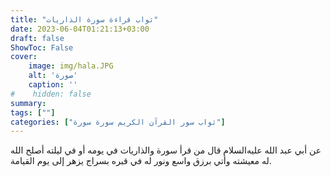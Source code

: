```yaml
---
title: "ثواب قراءة سورة الذاريات"
date: 2023-06-04T01:21:13+03:00
draft: false
ShowToc: False
cover:
    image: img/hala.JPG
    alt: 'صورة'
    caption: ''
#    hidden: false
summary: 
tags: [""]
categories: ["ثواب سور القرآن الكريم سورة سورة"]
---
```

عن أبي
عبد الله عليه‌السلام قال من قرأ سورة والذاريات في يومه أو في ليلته أصلح الله
له معيشته وأتي برزق واسع ونور له في قبره بسراج يزهر إلى يوم القيامة.


